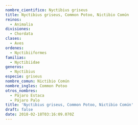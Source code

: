 ```yaml
---
nombre_cientifico: Nyctibius griseus 
title: Nyctibius griseus, Common Potoo, Nictibio Común
reinos:
  - Animalia
divisiones:
  - Chordata
clases:
  - Aves
ordenes:
  - Nyctibiiformes
familias:
  - Nyctibiidae
generos:
  - Nyctibius
especie: griseus
nombre_comun: Nictibio Común
nombre_ingles: Common Potoo
otros_nombres:
  - Pájaro Estaca
  - Pájaro Palo
title: 'Nyctibius griseus, Common Potoo, Nictibio Común'
draft: false
date: 2018-02-18T03:16:09.070Z
---
```


